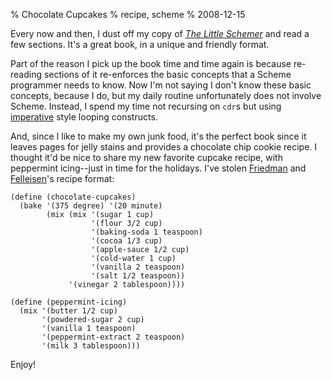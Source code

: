 % Chocolate Cupcakes
% recipe, scheme
% 2008-12-15


Every now and then, I dust off my copy of _[The Little Schemer][1]_ and
read a few sections. It's a great book, in a unique and friendly format.

Part of the reason I pick up the book time and time again is because re-
reading sections of it re-enforces the basic concepts that a Scheme programmer
needs to know. Now I'm not saying I don't know these basic concepts, because I
do, but my daily routine unfortunately does not involve Scheme. Instead, I
spend my time not recursing on `cdr`s but using [imperative][3] style looping
constructs.

And, since I like to make my own junk food, it's the perfect book since it
leaves pages for jelly stains and provides a chocolate chip cookie recipe. I
thought it'd be nice to share my new favorite cupcake recipe, with peppermint
icing--just in time for the holidays. I've stolen [Friedman][4] and
[Felleisen][5]'s recipe format:

    (define (chocolate-cupcakes)
      (bake '(375 degree) '(20 minute)
            (mix (mix '(sugar 1 cup)
                      '(flour 3/2 cup)
                      '(baking-soda 1 teaspoon)
                      '(cocoa 1/3 cup)
                      '(apple-sauce 1/2 cup)
                      '(cold-water 1 cup)
                      '(vanilla 2 teaspoon)
                      '(salt 1/2 teaspoon))
                 '(vinegar 2 tablespoon))))

    (define (peppermint-icing)
      (mix '(butter 1/2 cup)
           '(powdered-sugar 2 cup)
           '(vanilla 1 teaspoon)
           '(peppermint-extract 2 teaspoon)
           '(milk 3 tablespoon)))

Enjoy!


[1]: http://www.amazon.com/gp/product/0262560992?ie=UTF8&tag=siusdesi2-20&linkCode=as2&camp=1789&creative=9325&creativeASIN=0262560992
[3]: http://en.wikipedia.org/wiki/Imperative_programming%20(Imperative%20Programming)
[4]: http://www.cs.indiana.edu/~dfried/
[5]: http://www.ccs.neu.edu/home/matthias/

